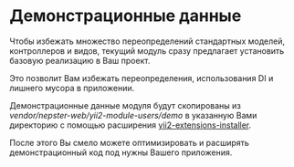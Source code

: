 # Демонстрационные данные

Чтобы избежать множество переопределений стандартных моделей, контроллеров и видов, текущий модуль сразу предлагает установить базовую реализацию в Ваш проект. 

Это позволит Вам избежать переопределения, использования DI и лишнего мусора в приложении. 

Демонстрационные данные модуля будут скопированы из *vendor/nepster-web/yii2-module-users/demo* в указанную Вами директорию с помощью расширения [yii2-extensions-installer](https://github.com/nepster-web/yii2-extensions-installer).

После этого Вы смело можете оптимизировать и расширять демонстрационный код под нужны Вашего приложения.
